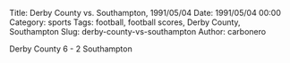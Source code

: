 Title: Derby County vs. Southampton, 1991/05/04
Date: 1991/05/04 00:00
Category: sports
Tags: football, football scores, Derby County, Southampton
Slug: derby-county-vs-southampton
Author: carbonero


Derby County 6 - 2 Southampton
